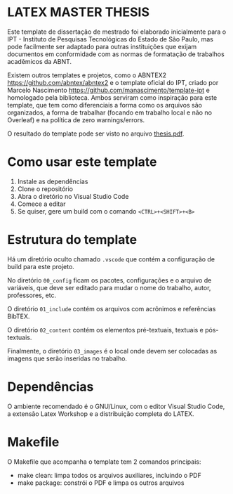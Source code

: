 LATEX MASTER THESIS
===================

Este template de dissertação de mestrado foi elaborado inicialmente para o IPT - Instituto de Pesquisas Tecnológicas do Estado de São Paulo, mas pode facilmente ser adaptado para outras instituições que exijam documentos em conformidade com as normas de formatação de trabalhos acadêmicos da ABNT.

Existem outros templates e projetos, como o ABNTEX2 <https://github.com/abntex/abntex2> e o template oficial do IPT, criado por Marcelo Nascimento <https://github.com/manascimento/template-ipt> e homologado pela biblioteca. Ambos serviram como inspiração para este template, que tem como diferenciais a forma como os arquivos são organizados, a forma de trabalhar (focando em trabalho local e não no Overleaf) e na política de zero warnings/errors.

O resultado do template pode ser visto no arquivo [thesis.pdf](thesis.pdf).

Como usar este template
=======================

1. Instale as dependências
1. Clone o repositório
1. Abra o diretório no Visual Studio Code
1. Comece a editar
1. Se quiser, gere um build com o comando `<CTRL>+<SHIFT>+<B>`

Estrutura do template
=====================

Há um diretório oculto chamado `.vscode` que contém a configuração de build para este projeto.

No diretório `00_config` ficam os pacotes, configurações e o arquivo de variáveis, que deve ser editado para mudar o nome do trabalho, autor, professores, etc.

O diretório `01_include` contém os arquivos com acrônimos e referências BibTEX.

O diretório `02_content` contém os elementos pré-textuais, textuais e pós-textuais.

Finalmente, o diretório `03_images` é o local onde devem ser colocadas as imagens que serão inseridas no trabalho.

Dependências
============

O ambiente recomendado é o GNU/Linux, com o editor Visual Studio Code, a extensão Latex Workshop e a distribuição completa do LATEX.

Makefile
========

O Makefile que acompanha o template tem 2 comandos principais:

- make clean: limpa todos os arquivos auxiliares, incluindo o PDF
- make package: constrói o PDF e limpa os outros arquivos

